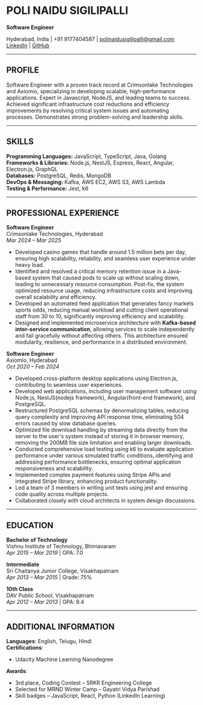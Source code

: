 # POLI NAIDU SIGILIPALLI
**Software Engineer**

Hyderabad, India | +91 9177404587 | polinaidusigilipalli@gmail.com  
[LinkedIn](https://www.linkedin.com/in/poli-naidu-sigilipalli-0280aa146) | [GitHub](https://github.com/polinaidu007)

---

## PROFILE

Software Engineer with a proven track record at Crimsonlake Technologies and Axiomio, specializing in developing scalable, high-performance applications. Expert in Javascript, NodeJS, and leading teams to success. Achieved significant infrastructure cost reductions and efficiency improvements by resolving critical system issues and automating processes. Demonstrates strong problem-solving and leadership skills.

---

## SKILLS

**Programming Languages:** JavaScript, TypeScript, Java, Golang  
**Frameworks & Libraries:** Node.js, NestJS, Express, React, Angular, Electron.js, GraphQL  
**Databases:** PostgreSQL, Redis, MongoDB  
**DevOps & Messaging:** Kafka, AWS EC2, AWS S3, AWS Lambda  
**Testing & Performance:** Jest, k6  

---

## PROFESSIONAL EXPERIENCE

**Software Engineer**  
Crimsonlake Technologies, Hyderabad  
*Mar 2024 – Mar 2025*

- Developed casino games that handle around 1.5 million bets per day, ensuring high scalability, reliability, and seamless user experience under heavy load.
- Identified and resolved a critical memory retention issue in a Java-based system that caused pods to scale up without scaling down, leading to unnecessary resource consumption. Post-fix, the system optimized resource usage, reducing infrastructure costs and improving overall scalability and efficiency.
- Developed an automated feed application that generates fancy markets sports odds, reducing manual workload and cutting client operational staff from 30 to 10, significantly improving efficiency and scalability.
- Designed and implemented microservice architecture with **Kafka-based inter-service communication**, allowing services to scale independently and fail gracefully without affecting others. This architecture ensured modularity, resilience, and performance in a distributed environment.


**Software Engineer**  
AxiomIo, Hyderabad  
*Oct 2020 – Feb 2024*

- Developed cross-platform desktop applications using Electron.js, contributing to seamless user experiences.
- Developed web applications, including user management software using Node.js, NestJS(nodejs framework), Angular(front-end framework), and PostgreSQL.
- Restructured PostgreSQL schemas by denormalizing tables, reducing query complexity and improving API response time, eliminating 504 errors caused by slow database queries.
- Optimized file download handling by streaming data directly from the server to the user's system instead of storing it in browser memory, removing the 200MB file size    limitation and enabling larger downloads.
- Conducted comprehensive load testing using k6 to evaluate application performance under various simulated traffic conditions, identifying and addressing performance bottlenecks, ensuring optimal application responsiveness and scalability.
- Implemented complex payment features using Stripe APIs and integrated Stripe library, enhancing product functionality.
- Led a team of 3 members in writing unit tests using jest and ensuring code quality across multiple projects.
- Collaborated closely with cloud architects in system design discussions.

---

## EDUCATION

**Bachelor of Technology**  
Vishnu Institute of Technology, Bhimavaram  
*Apr 2015 – Mar 2019* | GPA: 7.0

**Intermediate**  
Sri Chaitanya Junior College, Visakhapatnam  
*Apr 2013 – Mar 2015* | Grade: 75%

**10th Class**  
DAV Public School, Visakhapatnam  
*Apr 2012 – Mar 2013* | GPA: 9.4

---

## ADDITIONAL INFORMATION

**Languages**: English, Telugu, Hindi  
**Certifications**:  
- Udacity Machine Learning Nanodegree  

**Awards**:  
- 3rd place, Coding Contest – SRKR Engineering College  
- Selected for MRND Winter Camp – Gayatri Vidya Parishad  
- Skill badges – JavaScript, React, Python (LinkedIn Learning)
